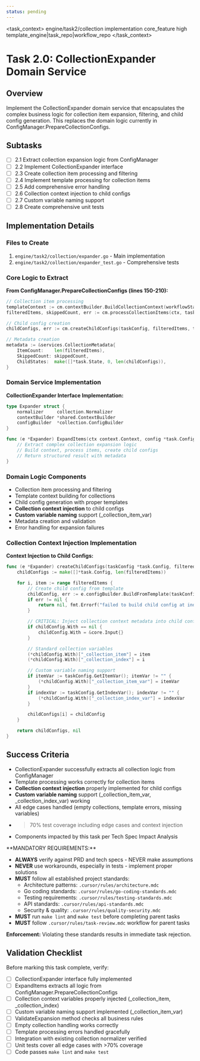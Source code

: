 ```yaml
---
status: pending
---
```


<task_context>
<domain>engine/task2/collection</domain>
<type>implementation</type>
<scope>core_feature</scope>
<complexity>high</complexity>
<dependencies>template_engine|task_repo|workflow_repo</dependencies>
</task_context>

# Task 2.0: CollectionExpander Domain Service

## Overview

Implement the CollectionExpander domain service that encapsulates the complex business logic for collection item expansion, filtering, and child config generation. This replaces the domain logic currently in ConfigManager.PrepareCollectionConfigs.

## Subtasks

- [ ] 2.1 Extract collection expansion logic from ConfigManager
- [ ] 2.2 Implement CollectionExpander interface
- [ ] 2.3 Create collection item processing and filtering
- [ ] 2.4 Implement template processing for collection items
- [ ] 2.5 Add comprehensive error handling
- [ ] 2.6 Collection context injection to child configs
- [ ] 2.7 Custom variable naming support
- [ ] 2.8 Create comprehensive unit tests

## Implementation Details

### Files to Create

1. `engine/task2/collection/expander.go` - Main implementation
2. `engine/task2/collection/expander_test.go` - Comprehensive tests

### Core Logic to Extract

**From ConfigManager.PrepareCollectionConfigs (lines 150-210):**

```go
// Collection item processing
templateContext := cm.contextBuilder.BuildCollectionContext(workflowState, workflowConfig, taskConfig)
filteredItems, skippedCount, err := cm.processCollectionItems(ctx, taskConfig, templateContext)

// Child config creation
childConfigs, err := cm.createChildConfigs(taskConfig, filteredItems, templateContext)

// Metadata creation
metadata := &services.CollectionMetadata{
    ItemCount:    len(filteredItems),
    SkippedCount: skippedCount,
    ChildStates:  make([]*task.State, 0, len(childConfigs)),
}
```

### Domain Service Implementation

**CollectionExpander Interface Implementation:**

```go
type Expander struct {
    normalizer     collection.Normalizer
    contextBuilder *shared.ContextBuilder
    configBuilder  *collection.ConfigBuilder
}

func (e *Expander) ExpandItems(ctx context.Context, config *task.Config, workflowState *workflow.State, workflowConfig *workflow.Config) (*ExpansionResult, error) {
    // Extract complex collection expansion logic
    // Build context, process items, create child configs
    // Return structured result with metadata
}
```

### Domain Logic Components

- Collection item processing and filtering
- Template context building for collections
- Child config generation with proper templates
- **Collection context injection** to child configs
- **Custom variable naming** support (\_collection_item_var)
- Metadata creation and validation
- Error handling for expansion failures

### Collection Context Injection Implementation

**Context Injection to Child Configs:**

```go
func (e *Expander) createChildConfigs(taskConfig *task.Config, filteredItems []interface{}, templateContext *shared.TemplateContext) ([]*task.Config, error) {
    childConfigs := make([]*task.Config, len(filteredItems))

    for i, item := range filteredItems {
        // Create child config from template
        childConfig, err := e.configBuilder.BuildFromTemplate(taskConfig.ChildTemplate, templateContext)
        if err != nil {
            return nil, fmt.Errorf("failed to build child config at index %d: %w", i, err)
        }

        // CRITICAL: Inject collection context metadata into child config
        if childConfig.With == nil {
            childConfig.With = &core.Input{}
        }

        // Standard collection variables
        (*childConfig.With)["_collection_item"] = item
        (*childConfig.With)["_collection_index"] = i

        // Custom variable naming support
        if itemVar := taskConfig.GetItemVar(); itemVar != "" {
            (*childConfig.With)["_collection_item_var"] = itemVar
        }
        if indexVar := taskConfig.GetIndexVar(); indexVar != "" {
            (*childConfig.With)["_collection_index_var"] = indexVar
        }

        childConfigs[i] = childConfig
    }

    return childConfigs, nil
}
```

## Success Criteria

- CollectionExpander successfully extracts all collection logic from ConfigManager
- Template processing works correctly for collection items
- **Collection context injection** properly implemented for child configs
- **Custom variable naming** support (\_collection_item_var, \_collection_index_var) working
- All edge cases handled (empty collections, template errors, missing variables)
- > 70% test coverage including edge cases and context injection
- Components impacted by this task per Tech Spec Impact Analysis

<critical>
**MANDATORY REQUIREMENTS:**

- **ALWAYS** verify against PRD and tech specs - NEVER make assumptions
- **NEVER** use workarounds, especially in tests - implement proper solutions
- **MUST** follow all established project standards:
    - Architecture patterns: `.cursor/rules/architecture.mdc`
    - Go coding standards: `.cursor/rules/go-coding-standards.mdc`
    - Testing requirements: `.cursor/rules/testing-standards.mdc`
    - API standards: `.cursor/rules/api-standards.mdc`
    - Security & quality: `.cursor/rules/quality-security.mdc`
- **MUST** run `make lint` and `make test` before completing parent tasks
- **MUST** follow `.cursor/rules/task-review.mdc` workflow for parent tasks

**Enforcement:** Violating these standards results in immediate task rejection.
</critical>

## Validation Checklist

Before marking this task complete, verify:

- [ ] CollectionExpander interface fully implemented
- [ ] ExpandItems extracts all logic from ConfigManager.PrepareCollectionConfigs
- [ ] Collection context variables properly injected (\_collection_item, \_collection_index)
- [ ] Custom variable naming support implemented (\_collection_item_var)
- [ ] ValidateExpansion method checks all business rules
- [ ] Empty collection handling works correctly
- [ ] Template processing errors handled gracefully
- [ ] Integration with existing collection normalizer verified
- [ ] Unit tests cover all edge cases with >70% coverage
- [ ] Code passes `make lint` and `make test`
